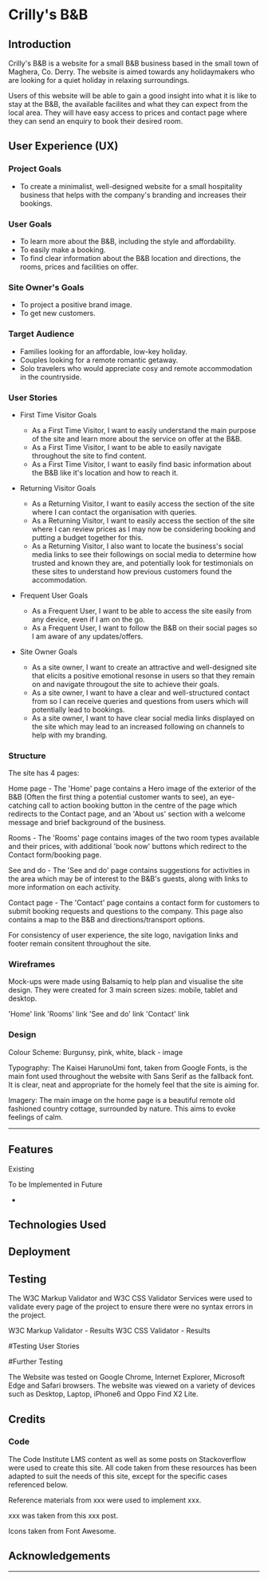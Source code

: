 # Crilly's B&B

## Introduction

Crilly's B&B is a website for a small B&B business based in the small town of Maghera, Co. Derry. The website is aimed towards any holidaymakers who are looking for a quiet holiday in relaxing surroundings.

Users of this website will be able to gain a good insight into what it is like to stay at the B&B, the available facilites and what they can expect from the local area. They will have easy access to prices and contact page where they can send an enquiry to book their desired room. 

## User Experience (UX)

### Project Goals

* To create a minimalist, well-designed website for a small hospitality business that helps with the company's branding and increases their bookings.

### User Goals

* To learn more about the B&B, including the style and affordability.
* To easily make a booking.
* To find clear information about the B&B location and directions, the rooms, prices and facilities on offer.

### Site Owner's Goals

* To project a positive brand image.
* To get new customers.

### Target Audience

* Families looking for an affordable, low-key holiday.
* Couples looking for a remote romantic getaway.
* Solo travelers who would appreciate cosy and remote accommodation in the countryside.

### User Stories

* First Time Visitor Goals

  * As a First Time Visitor, I want to easily understand the main purpose of the site and learn more about the service on offer at the B&B.
  * As a First Time Visitor, I want to be able to easily navigate throughout the site to find content.
  * As a First Time Visitor, I want to easily find basic information about the B&B like it's location and how to reach it.
 
* Returning Visitor Goals

  * As a Returning Visitor, I want to easily access the section of the site where I can contact the organisation with queries.
  * As a Returning Visitor, I want to easily access the section of the site where I can review prices as I may now be considering booking and putting a budget together for this.
  * As a Returning Visitor, I also want to locate the business's social media links to see their followings on social media to determine how trusted and known they are, and potentially look for testimonials on these sites to understand how previous customers found the accommodation.
  
* Frequent User Goals

  * As a Frequent User, I want to be able to access the site easily from any device, even if I am on the go.
  * As a Frequent User, I want to follow the B&B on their social pages so I am aware of any updates/offers.

* Site Owner Goals

  * As a site owner, I want to create an attractive and well-designed site that elicits a positive emotional resonse in users so that they remain on and navigate througout the site to achieve their goals.
  * As a site owner, I want to have a clear and well-structured contact from so I can receive queries and questions from users which will potentially lead to bookings.
  *  As a site owner, I want to have clear social media links displayed on the site which may lead to an increased following on channels to help with my branding.

### Structure

The site has 4 pages: 

Home page - The 'Home' page contains a Hero image of the exterior of the B&B (Often the first thing a potential customer wants to see), an eye-catching call to action booking button in the centre of the page which redirects to the Contact page, and an 'About us' section with a welcome message and brief background of the business.

Rooms -  The 'Rooms' page contains images of the two room types available and their prices, with additional 'book now' buttons which redirect to the Contact form/booking page.

See and do - The 'See and do' page contains suggestions for activities in the area which may be of interest to the B&B's guests, along with links to more information on each activity. 

Contact page - The 'Contact' page contains a contact form for customers to submit booking requests and questions to the company. This page also contains a map to the B&B and directions/transport options.

For consistency of user experience, the site logo, navigation links and footer remain consitent throughout the site.

### Wireframes

Mock-ups were made using Balsamiq to help plan and visualise the site design. They were created for 3 main screen sizes: mobile, tablet and desktop.

'Home' link
'Rooms' link
'See and do' link
'Contact' link

### Design

Colour Scheme:
Burgunsy, pink, white, black - image

Typography:
The Kaisei HarunoUmi font, taken from Google Fonts, is the main font used throughout the website with Sans Serif as the fallback font. It is clear, neat and appropriate for the homely feel that the site is aiming for. 

Imagery:
The main image on the home page is a beautiful remote old fashioned country cottage, surrounded by nature. This aims to evoke feelings of calm. 


------

## Features

Existing

To be Implemented in Future

-

## Technologies Used

## Deployment

## Testing

The W3C Markup Validator and W3C CSS Validator Services were used to validate every page of the project to ensure there were no syntax errors in the project.

W3C Markup Validator - Results
W3C CSS Validator - Results

#Testing User Stories



#Further Testing

The Website was tested on Google Chrome, Internet Explorer, Microsoft Edge and Safari browsers.
The website was viewed on a variety of devices such as Desktop, Laptop, iPhone6 and Oppo Find X2 Lite.



## Credits

### Code

The Code Institute LMS content as well as some posts on Stackoverflow were used to create this site. All code taken from these resources has been adapted to suit the needs of this site, except for the specific cases referenced below.

Reference materials from xxx were used to implement xxx.

xxx was taken from this xxx post.

Icons taken from Font Awesome.


## Acknowledgements


------
